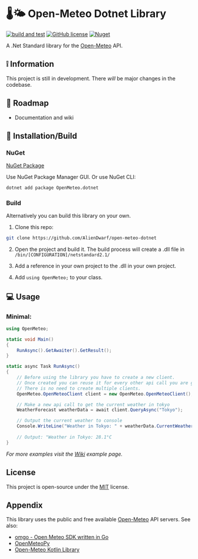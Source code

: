 
# 🌡️🌤️ Open-Meteo Dotnet Library
[![build and test](https://github.com/AlienDwarf/open-meteo-dotnet/actions/workflows/build-and-test.yml/badge.svg)](https://github.com/AlienDwarf/open-meteo-dotnet/actions/workflows/build-and-test.yml)
[![GitHub license](https://img.shields.io/github/license/AlienDwarf/open-meteo-dotnet)](https://github.com/AlienDwarf/open-meteo-dotnet/blob/master/LICENSE.txt)
[![Nuget](https://img.shields.io/nuget/v/openmeteo.dotnet)](https://www.nuget.org/packages/OpenMeteo.dotnet)

A .Net Standard library for the [Open-Meteo](https://open-meteo.com) API.
## ❕ Information

This project is still in development. There *will* be major changes in the codebase.

## 🎯 Roadmap
- Documentation and wiki

## 🔨 Installation/Build

### NuGet
[NuGet Package](https://www.nuget.org/packages/OpenMeteo.dotnet/)

Use NuGet Package Manager GUI. Or use NuGet CLI:

```bash
dotnet add package OpenMeteo.dotnet
```

### Build
Alternatively you can build this library on your own.

1. Clone this repo:
```bash
git clone https://github.com/AlienDwarf/open-meteo-dotnet
```

2. Open the project and build it. The build process will create a .dll file in ```/bin/[CONFIGURATION]/netstandard2.1/```

3. Add a reference in your own project to the .dll in your own project.

4. Add ```using OpenMeteo;``` to your class.

## 💻 Usage

### Minimal:
```cs
using OpenMeteo;

static void Main()
{
    RunAsync().GetAwaiter().GetResult();
}

static async Task RunAsync()
{
    // Before using the library you have to create a new client. 
    // Once created you can reuse it for every other api call you are going to make. 
    // There is no need to create multiple clients.
    OpenMeteo.OpenMeteoClient client = new OpenMeteo.OpenMeteoClient();

    // Make a new api call to get the current weather in tokyo
    WeatherForecast weatherData = await client.QueryAsync("Tokyo");

    // Output the current weather to console
    Console.WriteLine("Weather in Tokyo: " + weatherData.CurrentWeather.Temperature + "°C");
    
    // Output: "Weather in Tokyo: 28.1°C
}
```
*For more examples visit the [Wiki](https://github.com/AlienDwarf/open-meteo-dotnet/wiki/Usage#examples) example page.*

## License

This project is open-source under the [MIT](https://github.com/AlienDwarf/open-meteo-dotnet/blob/master/LICENSE.txt) license.

## Appendix

This library uses the public and free available [Open-Meteo](https://open-meteo.com) API servers.
See also:
- [omgo - Open Meteo SDK written in Go ](https://github.com/HectorMalot/omgo)
- [OpenMeteoPy](https://github.com/m0rp43us/openmeteopy)
- [Open-Meteo Kotlin Library](https://github.com/open-meteo/open-meteo-api-kotlin)

